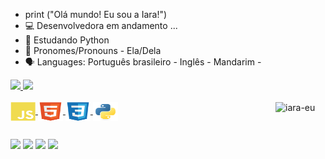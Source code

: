 - print ("Olá mundo! Eu sou a Iara!")
- 💻 Desenvolvedora em andamento ...
- 🐍 Estudando Python
- 💬 Pronomes/Pronouns - Ela/Dela
- 🗣️ Languages: Português brasileiro - Inglês - Mandarim - 

 <div>
  <a href="https://github.com/iaranitamiguel">
  <img height="180em" src="https://github-readme-stats.vercel.app/api?username=iaranitamiguel&show_icons=true&theme=shades-of-purple&include_all_commits=true&count_private=true"/>
    
  <img height="180em" src="https://github-readme-stats.vercel.app/api/top-langs/?username=iaranitamiguel&layout=compact&langs_count=7&theme=midnight-purple"/>
</div>

  </div>
<div style="display: inline_block"><br>
  <img align="center" alt="Rafa-Js" height="30" width="40" src="https://raw.githubusercontent.com/devicons/devicon/master/icons/javascript/javascript-plain.svg">
  <img align="center" alt="Rafa-HTML" height="30" width="40" src="https://raw.githubusercontent.com/devicons/devicon/master/icons/html5/html5-original.svg">
  <img align="center" alt="Rafa-CSS" height="30" width="40" src="https://raw.githubusercontent.com/devicons/devicon/master/icons/css3/css3-original.svg">
  <img align="center" alt="Rafa-Python" height="30" width="40" src="https://raw.githubusercontent.com/devicons/devicon/master/icons/python/python-original.svg">
  <img align="right" alt="iara-eu" height="80" width= "80" src="https://share-cdn.picrew.me/shareImg/org/202108/94097_YqWhkc7Q.png">
</div>

##

<div> 
  <a href="https://instagram.com/_iaraentrounasala" target="_blank"><img src="https://img.shields.io/badge/-Instagram-%23E4405F?style=for-the-badge&logo=instagram&logoColor=white" target="_blank"></a>
 	<a href="https://www.twitch.tv/iaraentrounasala" target="_blank"><img src="https://img.shields.io/badge/Twitch-9146FF?style=for-the-badge&logo=twitch&logoColor=white" target="_blank"></a>
  <a href = "mailto:iaranita.miguel@gmail.com"><img src="https://img.shields.io/badge/-Gmail-%23333?style=for-the-badge&logo=gmail&logoColor=white" target="_blank"></a>
  <a href="https://www.linkedin.com/in/iaranitamiguelreis-45875016a" target="_blank"><img src="https://img.shields.io/badge/-LinkedIn-%230077B5?style=for-the-badge&logo=linkedin&logoColor=white" target="_blank"></a> 
 
